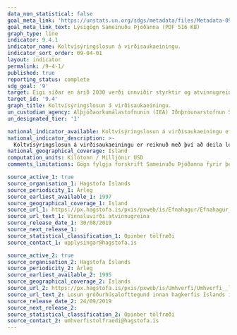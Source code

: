 ```yaml
---
data_non_statistical: false
goal_meta_link: 'https://unstats.un.org/sdgs/metadata/files/Metadata-09-04-01.pdf '
goal_meta_link_text: Lýsigögn Sameinuðu Þjóðanna (PDF 516 KB)
graph_type: line
indicator: 9.4.1
indicator_name: Koltvísýringslosun á virðisaukaeiningu.
indicator_sort_order: 09-04-01
layout: indicator
permalink: /9-4-1/
published: true
reporting_status: complete
sdg_goal: '9'
target: Eigi síðar en árið 2030 verði innviðir styrktir og atvinnugreinar endurskipulagðar til að gera þær sjálfbærar, nýting auðlinda verði skilvirkari og í auknum mæli innleiði hvert og eitt land tækni og umhverfisvæna verkferla eftir getu.
target_id: '9.4'
graph_title: Koltvísýringslosun á virðisaukaeiningu.
un_custodian_agency: Alþjóðaorkumálastofnunin (IEA) Iðnþróunarstofnun Sameinuðu Þjóðanna (UNIDO)
un_designated_tier: '1'

national_indicator_available: Koltvísýringslosun á virðisaukaeiningu eftir atvinnugreinum
national_indicator_description: >-
  Koltvísýringslosun á virðisaukaeiningu er reiknuð með því að deila losun gróðuhúsalofttegunda í koltvísýringsígildum með vinnsluvirði atvinnugreina á föstu verðgildi. Vinnsluvirði er skilgreint sem munurinn á framleiðslu og aðföngum fyrir hverja atvinnugrein, eða munur á virði framleiddra vara og þjónustu og kostnað við hráefni og önnur aðföng sem notuð eru í framleiðsluna. Vinnsluvirði er leiðrétt fyrir verðbólgu og gefið í Bandaríkjadölum á verðlagi ársins 2010.
national_geographical_coverage: Ísland
computation_units: Kilótonn / Milljónir USD
comments_limitations: Gögn fylgja forskrift Sameinuðu Þjóðanna fyrir þennan mælikvarða. Þessi mælikvarði var fundinn í samstarfi við sérfræðinga á þessu sviði.

source_active_1: true
source_organisation_1: Hagstofa Íslands
source_periodicity_1: Árleg
source_earliest_available_1: 1997
source_geographical_coverage_1: Ísland 
source_url_1: https://px.hagstofa.is/pxis/pxweb/is/Efnahagur/Efnahagur__thjodhagsreikningar__framluppgj_ISAT2008/THJ08404.px
source_url_text_1: Vinnsluvirði atvinnugreina
source_release_date_1: 30/08/2019
source_next_release_1: 
source_statistical_classification_1: Opinber tölfræði 
source_contact_1: upplysingar@hagstofa.is

source_active_2: true
source_organisation_2: Hagstofa Íslands
source_periodicity_2: Árleg
source_earliest_available_2: 1995
source_geographical_coverage_2: Íslands
source_url_2: https://px.hagstofa.is/pxis/pxweb/is/Umhverfi/Umhverfi__lofttegundir/UMH31118.px
source_url_text_2: Losun gróðurhúsalofttegund innan hagkerfis Íslands í fullri sundurliðun 1995-2017
source_release_date_2: 24/09/2019
source_next_release_2: 
source_statistical_classification_2: Opinber tölfræði
source_contact_2: umhverfistolfraedi@hagstofa.is
---
```

